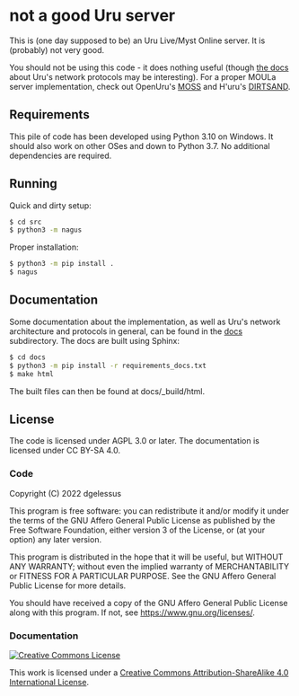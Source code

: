 # not a good Uru server

This is (one day supposed to be) an Uru Live/Myst Online server.
It is (probably) not very good.

You should not be using this code - it does nothing useful
(though [the docs](./docs/) about Uru's network protocols may be interesting).
For a proper MOULa server implementation,
check out OpenUru's [MOSS](https://wiki.openuru.org/index.php/MOSS) and H'uru's [DIRTSAND](https://guildofwriters.org/wiki/DIRTSAND).

## Requirements

This pile of code has been developed using Python 3.10 on Windows.
It should also work on other OSes and down to Python 3.7.
No additional dependencies are required.

## Running

Quick and dirty setup:

```sh
$ cd src
$ python3 -m nagus
```

Proper installation:

```sh
$ python3 -m pip install .
$ nagus
```

## Documentation

Some documentation about the implementation,
as well as Uru's network architecture and protocols in general,
can be found in the [docs](./docs/) subdirectory.
The docs are built using Sphinx:

```sh
$ cd docs
$ python3 -m pip install -r requirements_docs.txt
$ make html
```

The built files can then be found at docs/_build/html.

## License

The code is licensed under AGPL 3.0 or later.
The documentation is licensed under CC BY-SA 4.0.

### Code

Copyright (C) 2022 dgelessus

This program is free software: you can redistribute it and/or modify
it under the terms of the GNU Affero General Public License as published by
the Free Software Foundation, either version 3 of the License, or
(at your option) any later version.

This program is distributed in the hope that it will be useful,
but WITHOUT ANY WARRANTY; without even the implied warranty of
MERCHANTABILITY or FITNESS FOR A PARTICULAR PURPOSE.  See the
GNU Affero General Public License for more details.

You should have received a copy of the GNU Affero General Public License
along with this program.  If not, see <https://www.gnu.org/licenses/>.

### Documentation

[![Creative Commons License](https://i.creativecommons.org/l/by-sa/4.0/88x31.png)](http://creativecommons.org/licenses/by-sa/4.0/)

This work is licensed under a [Creative Commons Attribution-ShareAlike 4.0 International License](http://creativecommons.org/licenses/by-sa/4.0/).
